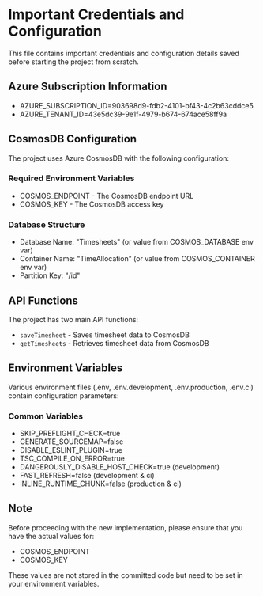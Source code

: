 # Important Credentials and Configuration

This file contains important credentials and configuration details saved before starting the project from scratch.

## Azure Subscription Information
- AZURE_SUBSCRIPTION_ID=903698d9-fdb2-4101-bf43-4c2b63cddce5
- AZURE_TENANT_ID=43e5dc39-9e1f-4979-b674-674ace58ff9a

## CosmosDB  Configuration
The project uses Azure CosmosDB with the following configuration:

### Required Environment Variables
- COSMOS_ENDPOINT - The CosmosDB endpoint URL
- COSMOS_KEY - The CosmosDB access key

### Database Structure
- Database Name: "Timesheets" (or value from COSMOS_DATABASE env var)
- Container Name: "TimeAllocation" (or value from COSMOS_CONTAINER env var)
- Partition Key: "/id"

## API Functions
The project has two main API functions:
- `saveTimesheet` - Saves timesheet data to CosmosDB
- `getTimesheets` - Retrieves timesheet data from CosmosDB

## Environment Variables
Various environment files (.env, .env.development, .env.production, .env.ci) contain configuration parameters:

### Common Variables
- SKIP_PREFLIGHT_CHECK=true
- GENERATE_SOURCEMAP=false
- DISABLE_ESLINT_PLUGIN=true
- TSC_COMPILE_ON_ERROR=true
- DANGEROUSLY_DISABLE_HOST_CHECK=true (development)
- FAST_REFRESH=false (development & ci)
- INLINE_RUNTIME_CHUNK=false (production & ci)

## Note
Before proceeding with the new implementation, please ensure that you have the actual values for:
- COSMOS_ENDPOINT
- COSMOS_KEY

These values are not stored in the committed code but need to be set in your environment variables. 
